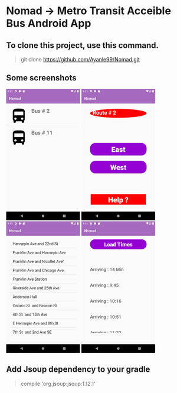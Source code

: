 # Nomad -> Metro Transit Acceible Bus Android App

## To clone this project, use this command.

> git clone https://github.com/Ayanle99/Nomad.git

## Some screenshots

<p float="left">
  <img src="images/bus_icon_1_.png" width="200" />
  <img src="images/bus_icon_2.png" width="200" /> 
  <img src="images/bus_icon_3.png" width="200" />
  <img src="images/bus_icon_4.png" width="200"/>
</p>




## Add Jsoup dependency to your gradle
> compile 'org.jsoup:jsoup:1.12.1'


